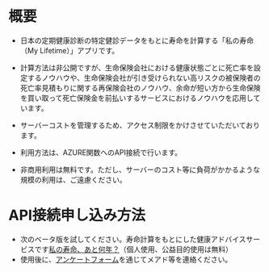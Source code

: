 # 概要
- 日本の定期健康診断の特定健診データをもとに寿命を計算する「私の寿命（My Lifetime）」アプリです。

- 計算方法は非公開ですが、生命保険会社における健康状態ごとに死亡率を設定するノウハウや、生命保険会社が引き受けられない高リスクの被保険者の死亡率見積もりに関する再保険会社のノウハウ、余命が短い方から生命保険を買い取って死亡保険金を前払いするサービスにおけるノウハウを応用しています。
- サーバーコストを管理するため、アクセス制限をかけさせていただいております。
- 利用方法は、AZURE関数へのAPI接続で行います。
- 非商用利用は無料です。ただし、サーバーのコスト等に負荷がかかるような規模の利用は、ご遠慮ください。

# API接続申し込み方法

- 次のベータ版を試してください。寿命計算をもとにした健康アドバイスサービスです[私の寿命、あと何年？](https://medicalhealth.blob.core.windows.net/medicalhealth/index.html)（個人使用、公益目的使用は無料）
- 使用後に、[アンケートフォーム](https://docs.google.com/forms/d/e/1FAIpQLScSKMGFgLAcHFeaQ9nG3YozRF3mczSJlH37I0nncOTeQ8oYbg/viewform?usp=sf_link)を通じてメアド等を連絡ください。
